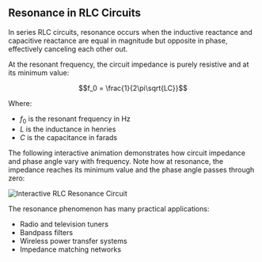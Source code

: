 ## Resonance in RLC Circuits

In series RLC circuits, resonance occurs when the inductive reactance and capacitive reactance are equal in magnitude but opposite in phase, effectively canceling each other out. 

At the resonant frequency, the circuit impedance is purely resistive and at its minimum value:

$$f_0 = \frac{1}{2\pi\sqrt{LC}}$$

Where:
- $f_0$ is the resonant frequency in Hz
- $L$ is the inductance in henries
- $C$ is the capacitance in farads

The following interactive animation demonstrates how circuit impedance and phase angle vary with frequency. Note how at resonance, the impedance reaches its minimum value and the phase angle passes through zero:

![Interactive RLC Resonance Circuit](/content/images/electromagnetism/ac-circuits/reactance_impedance/resonance_circuit.svg)

The resonance phenomenon has many practical applications:
- Radio and television tuners
- Bandpass filters
- Wireless power transfer systems
- Impedance matching networks 